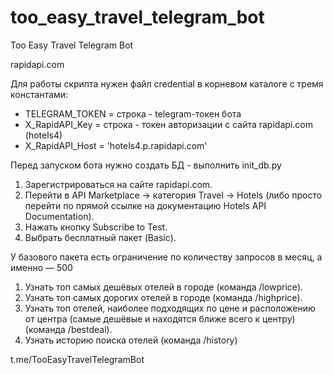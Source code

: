 # too_easy_travel_telegram_bot
Too Easy Travel Telegram Bot


rapidapi.com

Для работы скрипта нужен файл credential в корневом каталоге с тремя константами:
- TELEGRAM_TOKEN = строка - telegram-токен бота
- X_RapidAPI_Key = строка - токен авторизации с сайта rapidapi.com (hotels4)
- X_RapidAPI_Host = 'hotels4.p.rapidapi.com'


Перед запуском бота нужно создать БД - выполнить init_db.py


1. Зарегистрироваться на сайте rapidapi.com.
2. Перейти в API Marketplace → категория Travel → Hotels (либо просто перейти по прямой ссылке на документацию Hotels API Documentation).
3. Нажать кнопку Subscribe to Test.
4. Выбрать бесплатный пакет (Basic).


У базового пакета есть ограничение по количеству запросов в месяц, а именно — 500


1. Узнать топ самых дешёвых отелей в городе (команда /lowprice).
2. Узнать топ самых дорогих отелей в городе (команда /highprice).
3. Узнать топ отелей, наиболее подходящих по цене и расположению от центра (самые дешёвые и находятся ближе всего к центру) (команда /bestdeal).
4. Узнать историю поиска отелей (команда /history)


t.me/TooEasyTravelTelegramBot
